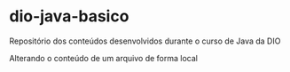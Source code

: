 # dio-java-basico

Repositório dos conteúdos desenvolvidos durante o curso de Java da DIO

Alterando o conteúdo de um arquivo de forma local
